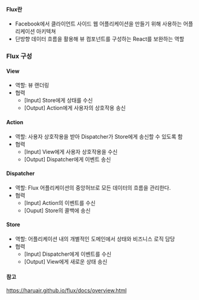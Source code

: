 #### Flux란
- Facebook에서 클라이언트 사이드 웹 어플리케이션을 만들기 위해 사용하는 어플리케이션 아키텍쳐
- 단방향 데이터 흐름을 활용해 뷰 컴포넌트를 구성하는 React를 보완하는 역할

### Flux 구성
#### View
- 역할: 뷰 랜더링
- 협력
  - [Input] Store에게 상태를 수신
  - [Output] Action에게 사용자의 상호작용 송신

#### Action
- 역할: 사용자 상호작용을 받아 Dispatcher가 Store에게 송신할 수 있도록 함
- 협력
  - [Input] View에게 사용자 상호작용을 수신
  - [Output] Dispatcher에게 이벤트 송신

#### Dispatcher
- 역할: Flux 어플리케이션의 중앙허브로 모든 데이터의 흐름을 관리한다.
- 협력
  - [Input] Action의 이벤트를 수신
  - [Ouput] Store의 콜백에 송신

#### Store
- 역할: 어플리케이션 내의 개별적인 도메인에서 상태와 비즈니스 로직 담당
- 협력
  - [Input] Dispatcher에게 이벤트를 수신
  - [Output] View에게 새로운 상태 송신

#### 참고
https://haruair.github.io/flux/docs/overview.html